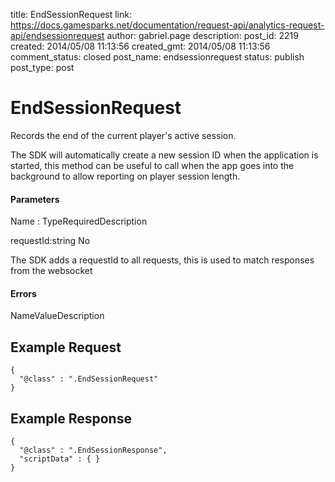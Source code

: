 title: EndSessionRequest
link: https://docs.gamesparks.net/documentation/request-api/analytics-request-api/endsessionrequest
author: gabriel.page
description: 
post_id: 2219
created: 2014/05/08 11:13:56
created_gmt: 2014/05/08 11:13:56
comment_status: closed
post_name: endsessionrequest
status: publish
post_type: post

<!--Records the end of the current player's active session. -->

# EndSessionRequest

Records the end of the current player's active session.

The SDK will automatically create a new session ID when the application is started, this method can be useful to call when the app goes into the background to allow reporting on player session length.

#### Parameters

Name : TypeRequiredDescription

requestId:string
No

The SDK adds a requestId to all requests, this is used to match responses from the websocket

#### Errors

NameValueDescription   


## Example Request
    
    
    {
      "@class" : ".EndSessionRequest"
    }

## Example Response
    
    
    {
      "@class" : ".EndSessionResponse",
      "scriptData" : { }
    }